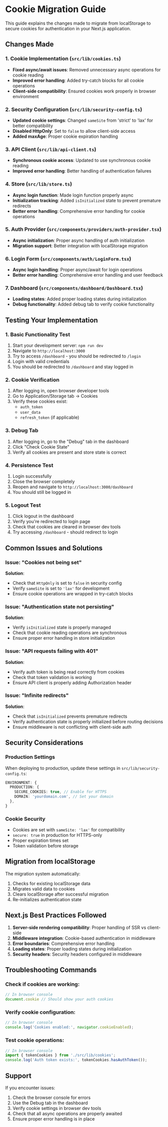 # Cookie Migration Guide

This guide explains the changes made to migrate from localStorage to secure cookies for authentication in your Next.js application.

## Changes Made

### 1. Cookie Implementation (`src/lib/cookies.ts`)
- **Fixed async/await issues**: Removed unnecessary async operations for cookie reading
- **Improved error handling**: Added try-catch blocks for all cookie operations
- **Client-side compatibility**: Ensured cookies work properly in browser environment

### 2. Security Configuration (`src/lib/security-config.ts`)
- **Updated cookie settings**: Changed `sameSite` from 'strict' to 'lax' for better compatibility
- **Disabled HttpOnly**: Set to `false` to allow client-side access
- **Added maxAge**: Proper cookie expiration handling

### 3. API Client (`src/lib/api-client.ts`)
- **Synchronous cookie access**: Updated to use synchronous cookie reading
- **Improved error handling**: Better handling of authentication failures

### 4. Store (`src/lib/store.ts`)
- **Async login function**: Made login function properly async
- **Initialization tracking**: Added `isInitialized` state to prevent premature redirects
- **Better error handling**: Comprehensive error handling for cookie operations

### 5. Auth Provider (`src/components/providers/auth-provider.tsx`)
- **Async initialization**: Proper async handling of auth initialization
- **Migration support**: Better integration with localStorage migration

### 6. Login Form (`src/components/auth/LoginForm.tsx`)
- **Async login handling**: Proper async/await for login operations
- **Better error handling**: Comprehensive error handling and user feedback

### 7. Dashboard (`src/components/dashboard/Dashboard.tsx`)
- **Loading states**: Added proper loading states during initialization
- **Debug functionality**: Added debug tab to verify cookie functionality

## Testing Your Implementation

### 1. Basic Functionality Test
1. Start your development server: `npm run dev`
2. Navigate to `http://localhost:3000`
3. Try to access `/dashboard` - you should be redirected to `/login`
4. Login with valid credentials
5. You should be redirected to `/dashboard` and stay logged in

### 2. Cookie Verification
1. After logging in, open browser developer tools
2. Go to Application/Storage tab → Cookies
3. Verify these cookies exist:
   - `auth_token`
   - `user_data`
   - `refresh_token` (if applicable)

### 3. Debug Tab
1. After logging in, go to the "Debug" tab in the dashboard
2. Click "Check Cookie State"
3. Verify all cookies are present and store state is correct

### 4. Persistence Test
1. Login successfully
2. Close the browser completely
3. Reopen and navigate to `http://localhost:3000/dashboard`
4. You should still be logged in

### 5. Logout Test
1. Click logout in the dashboard
2. Verify you're redirected to login page
3. Check that cookies are cleared in browser dev tools
4. Try accessing `/dashboard` - should redirect to login

## Common Issues and Solutions

### Issue: "Cookies not being set"
**Solution**: 
- Check that `HttpOnly` is set to `false` in security config
- Verify `sameSite` is set to `'lax'` for development
- Ensure cookie operations are wrapped in try-catch blocks

### Issue: "Authentication state not persisting"
**Solution**:
- Verify `isInitialized` state is properly managed
- Check that cookie reading operations are synchronous
- Ensure proper error handling in store initialization

### Issue: "API requests failing with 401"
**Solution**:
- Verify auth token is being read correctly from cookies
- Check that token validation is working
- Ensure API client is properly adding Authorization header

### Issue: "Infinite redirects"
**Solution**:
- Check that `isInitialized` prevents premature redirects
- Verify authentication state is properly initialized before routing decisions
- Ensure middleware is not conflicting with client-side auth

## Security Considerations

### Production Settings
When deploying to production, update these settings in `src/lib/security-config.ts`:

```typescript
ENVIRONMENT: {
  PRODUCTION: {
    SECURE_COOKIES: true, // Enable for HTTPS
    DOMAIN: 'yourdomain.com', // Set your domain
  },
}
```

### Cookie Security
- Cookies are set with `sameSite: 'lax'` for compatibility
- `secure: true` in production for HTTPS-only
- Proper expiration times set
- Token validation before storage

## Migration from localStorage

The migration system automatically:
1. Checks for existing localStorage data
2. Migrates valid data to cookies
3. Clears localStorage after successful migration
4. Re-initializes authentication state

## Next.js Best Practices Followed

1. **Server-side rendering compatibility**: Proper handling of SSR vs client-side
2. **Middleware integration**: Cookie-based authentication in middleware
3. **Error boundaries**: Comprehensive error handling
4. **Loading states**: Proper loading states during initialization
5. **Security headers**: Security headers configured in middleware

## Troubleshooting Commands

### Check if cookies are working:
```javascript
// In browser console
document.cookie // Should show your auth cookies
```

### Verify cookie configuration:
```javascript
// In browser console
console.log('Cookies enabled:', navigator.cookieEnabled);
```

### Test cookie operations:
```javascript
// In browser console
import { tokenCookies } from './src/lib/cookies';
console.log('Auth token exists:', tokenCookies.hasAuthToken());
```

## Support

If you encounter issues:
1. Check the browser console for errors
2. Use the Debug tab in the dashboard
3. Verify cookie settings in browser dev tools
4. Check that all async operations are properly awaited
5. Ensure proper error handling is in place
